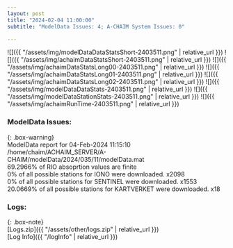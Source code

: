 ```yaml
---
layout: post
title: "2024-02-04 11:00:00"
subtitle: "ModelData Issues: 4; A-CHAIM System Issues: 0"

---
```


![]({{ "/assets/img/modelDataDataStatsShort-2403511.png" | relative_url }})
![]({{ "/assets/img/achaimDataStatsShort-2403511.png" | relative_url }})
![]({{ "/assets/img/achaimDataStatsLong00-2403511.png" | relative_url }})
![]({{ "/assets/img/achaimDataStatsLong01-2403511.png" | relative_url }})
![]({{ "/assets/img/achaimDataStatsLong02-2403511.png" | relative_url }})
![]({{ "/assets/img/modelDataDataStats-2403511.png" | relative_url }})
![]({{ "/assets/img/modelDataStationStats-2403511.png" | relative_url }})
![]({{ "/assets/img/achaimRunTime-2403511.png" | relative_url }})


### ModelData Issues:  
  
{: .box-warning}  
 ModelData report for 04-Feb-2024 11:15:10   
 /home/chaim/ACHAIM_SERVER/A-CHAIM/modelData/2024/035/11/modelData.mat   
 69.2966% of RIO absoprtion values are finite   
 0% of all possible stations for IONO were downloaded. x2098   
 0% of all possible stations for SENTINEL were downloaded. x1553   
 20.0669% of all possible stations for KARTVERKET were downloaded. x18   
  


### Logs:  
  
{: .box-note}  
[Logs.zip]({{ "/assets/other/logs.zip" | relative_url }})  
[Log Info]({{ "/logInfo" | relative_url }})  
